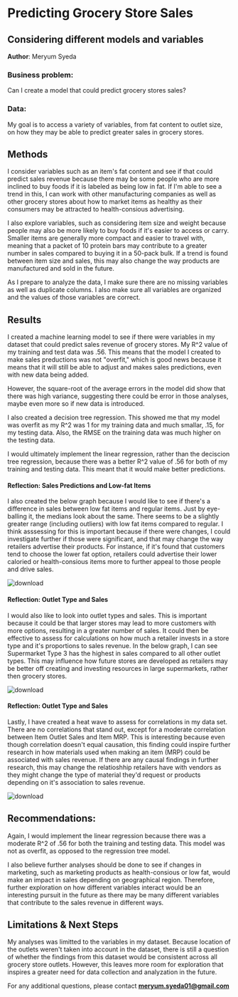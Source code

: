 # Predicting Grocery Store Sales 
## Considering different models and variables 

**Author**: Meryum Syeda

### Business problem:

Can I create a model that could predict grocery stores sales? 


### Data:
My goal is to access a variety of variables, from fat content to outlet size, on how they may be able to predict greater sales in grocery stores. 


## Methods

I consider variables such as an item's fat content and see if that could predict sales revenue because there may be some people who are more inclined to buy foods if it is labeled as being low in fat. If I'm able to see a trend in this, I can work with other manufacturing companies as well as other grocery stores about how to market items as healthy as their consumers may be attracted to health-consious advertising.  

I also explore variables, such as considering item size and weight because people may also be more likely to buy foods if it's easier to access or carry. Smaller items are generally more compact and easier to travel with, meaning that a packet of 10 protein bars may contribute to a greater number in sales compared to buying it in a 50-pack bulk. If a trend is found between item size and sales, this may also change the way products are manufactured and sold in the future. 

As I prepare to analyze the data, I make sure there are no missing variables as well as duplicate columns. I also make sure all variables are organized and the values of those variables are correct. 

## Results

I created a machine learning model to see if there were variables in my dataset that could predict sales revenue of grocery stores. My R^2 value of my training and test data was .56. This means that the model I created to make sales preductions was not "overfit," which is good news because it means that it will still be able to adjust and makes sales predictions, even with new data being added. 

However, the square-root of the average errors in the model did show that there was high variance, suggesting there could be error in those analyses, maybe even more so if new data is introduced. 

I also created a decision tree regression. This showed me that my model was overfit as my R^2 was 1 for my training data and much smallar, .15, for my testing data. Also, the RMSE on the training data was much higher on the testing data.  

I would ultimately implement the linear regression, rather than the deciscion tree regression, because there was a better R^2 value of .56 for both of my training and testing data. This meant that it would make better predictions. 



#### Reflection: Sales Predictions and Low-fat Items 


I also created the below graph because I would like to see if there's a difference in sales between low fat items and regular items. Just by eye-balling it, the medians look about the same. There seems to be a slightly greater range (including outliers) with low fat items compared to regular. I think asssessing for this is important because if there were changes, I could investigate further if those were significant, and that may change the way retailers advertise their products. For instance, if it's found that customers tend to choose the lower fat option, retailers could advertise their lower caloried or health-consious items more to further appeal to those people and drive sales.

![download](https://user-images.githubusercontent.com/101068535/167980577-6563db81-0aba-41e2-9eba-1000b0c0fe27.png)



#### Reflection: Outlet Type and Sales 

I would also like to look into outlet types and sales. This is important because it could be that larger stores may lead to more customers with more options, resulting in a greater number of sales. It could then be effective to assess for calculations on how much a retailer invests in a store type and it's proportions to sales revenue. In the below graph, I can see Supermarket Type 3 has the highest in sales compared to all other outlet types. This may influence how future stores are developed as retailers may be better off creating and investing resources in large supermarkets, rather then grocery stores.

![download](https://user-images.githubusercontent.com/101068535/167980689-c6b6a2a2-1041-4efa-996f-c18a528cecbd.png)

#### Reflection: Outlet Type and Sales

Lastly, I have created a heat wave to assess for correlations in my data set. There are no correlations that stand out, except for a moderate correlation between Item Outlet Sales and Item MRP. This is interesting because even though correlation doesn't equal causation, this finding could inspire further research in how materials used when making an item (MRP) could be associated with sales revenue. If there are any causal findings in further research, this may change the relatioshhip retailers have with vendors as they might change the type of material they'd request or products depending on it's association to sales revenue.

![download](https://user-images.githubusercontent.com/101068535/167980854-b14eea25-6ab5-4a28-82ba-ab66e365a8aa.png)



## Recommendations:

Again, I would implement the linear regression because there was a moderate R^2 of .56 for both the training and testing data. This model was not as overfit, as opposed to the regression tree model.

I also believe further analyses should be done to see if changes in marketing, such as marketing products as health-consious or low fat, would make an impact in sales depending on geographical region. Therefore, further exploration on how different variables interact would be an interesting pursuit in the future as there may be many different variables that contribute to the sales revenue in different ways. 

## Limitations & Next Steps

My analyses was limitted to the variables in my dataset. Because location of the outlets weren't taken into account in the dataset, there is still a question of whether the findings from this dataset would be consistent across all grocery store outlets. However, this leaves more room for exploration that inspires a greater need for data collection and analyzation in the future. 


For any additional questions, please contact **meryum.syeda01@gmail.com**

